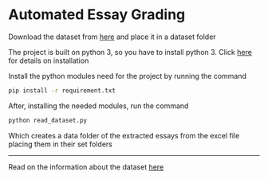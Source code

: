 # Automated Essay Grading

Download the dataset from [here](https://www.kaggle.com/c/asap-aes/data) and place it in a dataset folder

The project is built on python 3, so you have to install python 3. Click [here](https://www.python.org/downloads/release/python-370/) for details on installation

Install the python modules need for the project by running the command

```bash
pip install -r requirement.txt
```

After, installing the needed modules, run the command

```bash
python read_dataset.py
```

Which creates a data folder of the extracted essays from the excel file placing them in their set folders

---

Read on the information about the dataset [here](https://www.kaggle.com/c/asap-aes/data)
